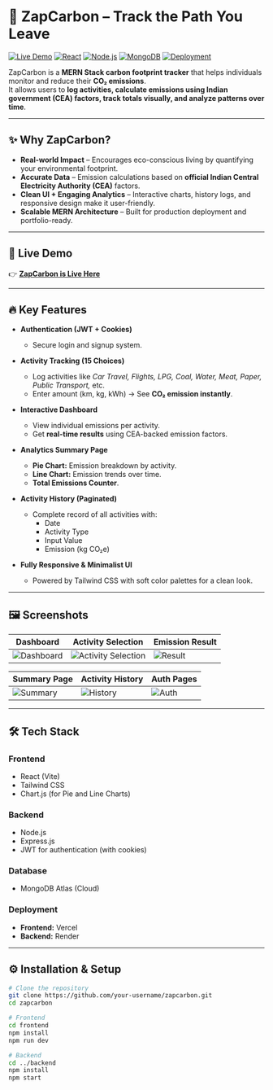 # 🌱 ZapCarbon – Track the Path You Leave

[![Live Demo](https://img.shields.io/badge/Live%20Demo-Click%20Here-brightgreen?style=for-the-badge&logo=vercel)](https://zap-carbon-ui.vercel.app/)
[![React](https://img.shields.io/badge/Frontend-React%20(Vite)%20%2B%20Tailwind-blue?style=for-the-badge&logo=react)](https://react.dev/)
[![Node.js](https://img.shields.io/badge/Backend-Node.js%20%2B%20Express-green?style=for-the-badge&logo=node.js)](https://nodejs.org/)
[![MongoDB](https://img.shields.io/badge/Database-MongoDB%20Atlas-brightgreen?style=for-the-badge&logo=mongodb)](https://www.mongodb.com/atlas)
[![Deployment](https://img.shields.io/badge/Deployed%20On-Vercel%20%26%20Render-black?style=for-the-badge&logo=vercel)](https://zap-carbon-ui.vercel.app/)

ZapCarbon is a **MERN Stack carbon footprint tracker** that helps individuals monitor and reduce their **CO₂ emissions**.  
It allows users to **log activities, calculate emissions using Indian government (CEA) factors, track totals visually, and analyze patterns over time**.  

---

## ✨ Why ZapCarbon?

- **Real-world Impact** – Encourages eco-conscious living by quantifying your environmental footprint.  
- **Accurate Data** – Emission calculations based on **official Indian Central Electricity Authority (CEA)** factors.  
- **Clean UI + Engaging Analytics** – Interactive charts, history logs, and responsive design make it user-friendly.  
- **Scalable MERN Architecture** – Built for production deployment and portfolio-ready.

---

## 🚀 Live Demo  
👉 [**ZapCarbon is Live Here**](https://zap-carbon-ui.vercel.app/)

---

## 🔥 Key Features

- **Authentication (JWT + Cookies)**  
  - Secure login and signup system.

- **Activity Tracking (15 Choices)**  
  - Log activities like *Car Travel, Flights, LPG, Coal, Water, Meat, Paper, Public Transport,* etc.
  - Enter amount (km, kg, kWh) → See **CO₂ emission instantly**.

- **Interactive Dashboard**  
  - View individual emissions per activity.
  - Get **real-time results** using CEA-backed emission factors.

- **Analytics Summary Page**  
  - **Pie Chart:** Emission breakdown by activity.  
  - **Line Chart:** Emission trends over time.  
  - **Total Emissions Counter**.

- **Activity History (Paginated)**  
  - Complete record of all activities with:
    - Date  
    - Activity Type  
    - Input Value  
    - Emission (kg CO₂e)

- **Fully Responsive & Minimalist UI**  
  - Powered by Tailwind CSS with soft color palettes for a clean look.

---

## 🖼️ Screenshots

| Dashboard | Activity Selection | Emission Result |
|-----------|--------------------|-----------------|
| ![Dashboard](./screenshots/Screenshot-446.png) | ![Activity Selection](./screenshots/Screenshot-447.png) | ![Result](./screenshots/Screenshot-448.png) |

| Summary Page | Activity History | Auth Pages |
|--------------|------------------|------------|
| ![Summary](./screenshots/Screenshot-449.png) | ![History](./screenshots/Screenshot-450.png) | ![Auth](./screenshots/Screenshot-453.png) |

---

## 🛠️ Tech Stack

### **Frontend**
- React (Vite)
- Tailwind CSS  
- Chart.js (for Pie and Line Charts)

### **Backend**
- Node.js  
- Express.js  
- JWT for authentication (with cookies)

### **Database**
- MongoDB Atlas (Cloud)

### **Deployment**
- **Frontend:** Vercel  
- **Backend:** Render  

---

## ⚙️ Installation & Setup

```bash
# Clone the repository
git clone https://github.com/your-username/zapcarbon.git
cd zapcarbon

# Frontend
cd frontend
npm install
npm run dev

# Backend
cd ../backend
npm install
npm start
